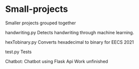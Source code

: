 # Small-projects
Smaller projects grouped together


handwriting.py
Detects handwriting through machine learning.

hexTobinary.py
Converts hexadecimal to binary for EECS 2021

test.py
Tests

Chatbot: 
Chatbot using Flask Api
Work unfinished
